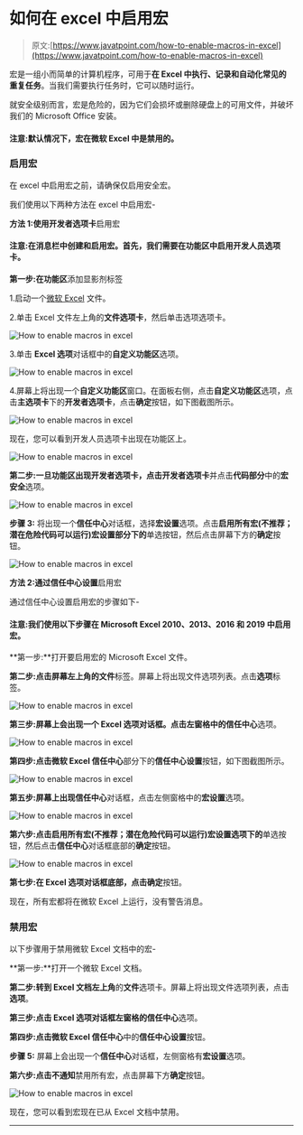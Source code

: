 # 如何在 excel 中启用宏

> 原文:[https://www.javatpoint.com/how-to-enable-macros-in-excel](https://www.javatpoint.com/how-to-enable-macros-in-excel)

宏是一组小而简单的计算机程序，可用于**在 Excel 中执行、记录和自动化常见的重复任务**。当我们需要执行任务时，它可以随时运行。

就安全级别而言，宏是危险的，因为它们会损坏或删除硬盘上的可用文件，并破坏我们的 Microsoft Office 安装。

#### 注意:默认情况下，宏在微软 Excel 中是禁用的。

### 启用宏

在 excel 中启用宏之前，请确保仅启用安全宏。

我们使用以下两种方法在 excel 中启用宏-

**方法 1:使用开发者选项卡**启用宏

#### 注意:在消息栏中创建和启用宏。首先，我们需要在功能区中启用开发人员选项卡。

**第一步:在功能区**添加显影剂标签

1.启动一个[微软 Excel](https://www.javatpoint.com/excel-tutorial) 文件。

2.单击 Excel 文件左上角的**文件选项卡**，然后单击选项选项卡。

![How to enable macros in excel](img/8bb19a542f156fdb8bfebb958afa85ef.png)

3.单击 **Excel 选项**对话框中的**自定义功能区**选项。

![How to enable macros in excel](img/451e94ae7f528da0bebb58069ec6d44e.png)

4.屏幕上将出现一个**自定义功能区**窗口。在面板右侧，点击**自定义功能区**选项，点击**主选项卡**下的**开发者选项卡**，点击**确定**按钮，如下图截图所示。

![How to enable macros in excel](img/7fe237de43d13310453057c96368579a.png)

现在，您可以看到开发人员选项卡出现在功能区上。

![How to enable macros in excel](img/238f4f49ee8006d07171fc819729273b.png)

**第二步:**一旦功能区出现开发者选项卡，点击**开发者选项卡**并点击**代码部分**中的**宏安全**选项。

![How to enable macros in excel](img/13e412095a618ef43a14c1811fcea5b7.png)

**步骤 3:** 将出现一个**信任中心**对话框，选择**宏设置**选项。点击**启用所有宏(不推荐；潜在危险代码可以运行)**宏设置**部分下的**单选按钮，然后点击屏幕下方的**确定**按钮。

![How to enable macros in excel](img/2804873e8d0b3ec03646240ca5083dbb.png)

**方法 2:通过信任中心设置**启用宏

通过信任中心设置启用宏的步骤如下-

#### 注意:我们使用以下步骤在 Microsoft Excel 2010、2013、2016 和 2019 中启用宏。

**第一步:**打开要启用宏的 Microsoft Excel 文件。

**第二步:**点击屏幕左上角的**文件**标签。屏幕上将出现文件选项列表。点击**选项**标签。

![How to enable macros in excel](img/4ae7778c11340792cd2c6bc8605bf468.png)

**第三步:**屏幕上会出现一个 Excel 选项对话框。点击左窗格中的**信任中心**选项。

![How to enable macros in excel](img/ab6da3bd5b792d8a8df34bbf51432b14.png)

**第四步:**点击**微软 Excel 信任中心**部分下的**信任中心设置**按钮，如下图截图所示。

![How to enable macros in excel](img/474d8612345f652b2fda60babf963017.png)

**第五步:**屏幕上出现**信任中心**对话框，点击左侧窗格中的**宏设置**选项。

![How to enable macros in excel](img/85142e5c71027e94c14c9d9f24a11015.png)

**第六步:**点击**启用所有宏(不推荐；潜在危险代码可以运行)**宏设置**选项下的**单选按钮，然后点击**信任中心**对话框底部的**确定**按钮。

![How to enable macros in excel](img/1a78f9fc6f179a741bd225ca1894c866.png)

**第七步:**在 **Excel 选项**对话框底部，点击**确定**按钮。

现在，所有宏都将在微软 Excel 上运行，没有警告消息。

### 禁用宏

以下步骤用于禁用微软 Excel 文档中的宏-

**第一步:**打开一个微软 Excel 文档。

**第二步:**转到 Excel 文档**左上角**的**文件**选项卡。屏幕上将出现文件选项列表，点击**选项**。

**第三步:**点击 **Excel 选项**对话框左窗格的**信任中心**选项。

**第四步:**点击**微软 Excel 信任中心**中的**信任中心设置**按钮。

**步骤 5:** 屏幕上会出现一个**信任中心**对话框，左侧窗格有**宏设置**选项。

**第六步:**点击**不通知**禁用所有宏，点击屏幕下方**确定**按钮。

![How to enable macros in excel](img/779e3eb16f62d3fcb3fb646af143fd7f.png)

现在，您可以看到宏现在已从 Excel 文档中禁用。

* * *